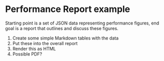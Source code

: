 # Performance Report example

Starting point is a set of JSON data representing performance figures, end goal is a report that outlines and discuss these figures.

1. Create some simple Markdown tables with the data
2. Put these into the overall report
3. Render this as HTML
4. Possible PDF?